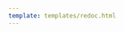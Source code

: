 ```yaml
---
template: templates/redoc.html
---
```


<redoc spec-url={{base_path}}/apis/restapis/org-idle-account-identification.yaml></redoc>
<script src="https://cdn.jsdelivr.net/npm/redoc@next/bundles/redoc.standalone.js"> </script>

